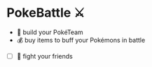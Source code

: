 # PokeBattle :crossed_swords:

- :unicorn: build your PokéTeam
- :moneybag: buy items to buff your Pokémons in battle
- [ ] :punch: fight your friends
